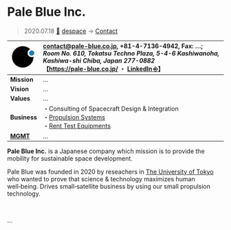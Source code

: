 # Pale Blue Inc.
> 2020.07.18 [🚀](../index/index.md) [despace](index.md) → [Contact](contact.md)

|[![](f/con/p/pale_blue_inc_logo1_thumb.jpg)](f/con/p/pale_blue_inc_logo1.png)|<contact@pale-blue.co.jp>, +81-4-7136-4942, Fax: …;<br> *Room No. 610, Tokatsu Techno Plaza, 5-4-6 Kashiwanoha, Kashiwa-shi Chiba, Japan 277-0882*<br> 【<https://pale-blue.co.jp/> ・ [LinkedIn ⎆](https://www.linkedin.com/company/pale-blue-inc/)】|
|:--|:--|
|**Mission**|…|
|**Vision**|…|
|**Values**|…|
|**Business**|・Consulting of Spacecraft Design & Integration<br> ・[Propulsion Systems](ps.md)<br> ・[Rent Test Equipments](test.md)|
|**[MGMT](mgmt.md)**|…|

**Pale Blue Inc.** is a Japanese company which mission is to provide the mobility for sustainable space development.

Pale Blue was founded in 2020 by reseachers in [The University of Tokyo](zz_tokyo_univ.md) who wanted to prove that science & technology maximizes human well‑being. Drives small‑satellite business by using our small propulsion technology.

<p style="page-break-after:always"> </p>

…

